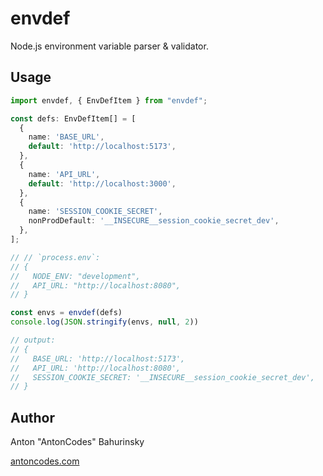 # envdef

Node.js environment variable parser & validator.

## Usage

```typescript
import envdef, { EnvDefItem } from "envdef";

const defs: EnvDefItem[] = [
  {
    name: 'BASE_URL',
    default: 'http://localhost:5173',
  },
  {
    name: 'API_URL',
    default: 'http://localhost:3000',
  },
  {
    name: 'SESSION_COOKIE_SECRET',
    nonProdDefault: '__INSECURE__session_cookie_secret_dev',
  },
];

// // `process.env`:
// {
//   NODE_ENV: "development",
//   API_URL: "http://localhost:8080",
// }

const envs = envdef(defs) 
console.log(JSON.stringify(envs, null, 2))

// output:
// {
//   BASE_URL: 'http://localhost:5173',
//   API_URL: 'http://localhost:8080',
//   SESSION_COOKIE_SECRET: '__INSECURE__session_cookie_secret_dev',
// }
```

## Author

Anton "AntonCodes" Bahurinsky

[antoncodes.com](https://antoncodes.com)
